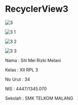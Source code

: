 # RecyclerView3


![3](https://cloud.githubusercontent.com/assets/22258609/20957431/54a3f20c-bc82-11e6-8375-677d344e0280.PNG)

![3 1](https://cloud.githubusercontent.com/assets/22258609/20957433/5723aa40-bc82-11e6-8670-e21162bcbc24.PNG)

![3 2](https://cloud.githubusercontent.com/assets/22258609/20957528/ede0578a-bc82-11e6-9655-616732598a59.PNG)

![3 3](https://cloud.githubusercontent.com/assets/22258609/20957532/f6882020-bc82-11e6-9138-a710ea6faf12.PNG)

Nama : Siti Mei Rizki Melani

Kelas : XII RPL 3

No Urut : 34

NIS : 4447/1345.070

Sekolah : SMK TELKOM MALANG
